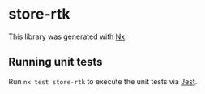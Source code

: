 # store-rtk

This library was generated with [Nx](https://nx.dev).

## Running unit tests

Run `nx test store-rtk` to execute the unit tests via [Jest](https://jestjs.io).
